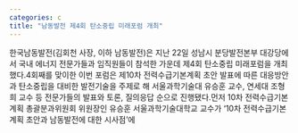 ```yaml
---
categories: c
title: "남동발전 제4회 탄소중립 미래포럼 개최"
---
```

한국남동발전(김회천 사장, 이하 남동발전)은 지난 22일 성남시 분당발전본부 대강당에서 국내 에너지 전문가들과 임직원들이 참석한 가운데 제4회 탄소중립 미래포럼을 개최했다.4회째를 맞이한 이번 포럼은 제10차 전력수급기본계획 초안 발표에 따른 대응방안과 탄소중립을 대비한 발전기술을 주제로 해 서울과학기술대 유승훈 교수, 연세대 조형희 교수 등 전문가들의 발표와 토론, 질의응답 순으로 진행됐다.먼저 10차 전력수급기본계획 총괄분과위원회 위원장인 유승훈 서울과학기술대학교 교수가 ‘10차 전력수급기본계획 초안과 남동발전에 대한 시사점’에